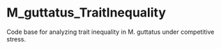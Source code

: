 # M_guttatus_TraitInequality
Code base for analyzing trait inequality in M. guttatus under competitive stress. 

